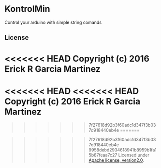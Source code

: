 # KontrolMin
Control your arduino with simple string comands

## License
<<<<<<< HEAD
Copyright (c) 2016 Erick R Garcia Martinez
=======
<<<<<<< HEAD
<<<<<<< HEAD
Copyright (c) 2016 Erick R Garcia Martinez
=======

>>>>>>> 7f27618d92b3f60adc1d347f3b037d918440eb4e
=======

>>>>>>> 7f27618d92b3f60adc1d347f3b037d918440eb4e
>>>>>>> 9958debd2934618941b8959b1fa15b87feaa7c27
Licensed under [Apache license, version2.0](LICENSE).
